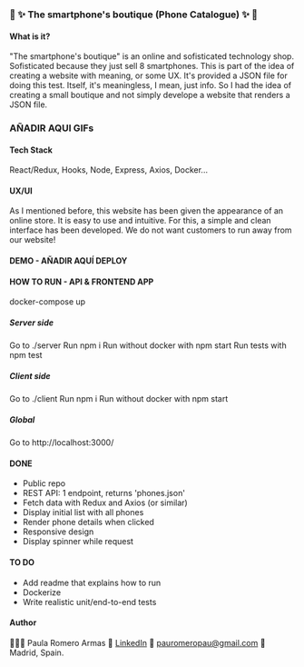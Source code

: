 ### 📱 ✨ The smartphone's boutique (Phone Catalogue) ✨ 📱

#### What is it?

"The smartphone's boutique" is an online and sofisticated technology shop. Sofisticated because they just sell 8 smartphones.
This is part of the idea of creating a website with meaning, or some UX. It's provided a JSON file for doing this test.
Itself, it's meaningless, I mean, just info. So I had the idea of creating a small boutique and not simply develope a website that renders a JSON file.

### AÑADIR AQUI GIFs

#### Tech Stack

React/Redux, Hooks, Node, Express, Axios, Docker...

#### UX/UI

As I mentioned before, this website has been given the appearance of an online store. It is easy to use and intuitive. For this, a simple and clean interface has been developed. We do not want customers to run away from our website!

#### DEMO - AÑADIR AQUÍ DEPLOY

#### HOW TO RUN - API & FRONTEND APP

docker-compose up

##### Server side

Go to ./server
Run npm i
Run without docker with npm start
Run tests with npm test

##### Client side

Go to ./client
Run npm i
Run without docker with npm start

##### Global

Go to http://localhost:3000/

<!-- ##### Global .env

API_HOST=http://localhost:3000
APP_SERVER_PORT=5000
REACT_APP_PORT=3000

##### ./server .env

PORT=5000
ENV=development -->

#### DONE

- Public repo
- REST API: 1 endpoint, returns 'phones.json'
- Fetch data with Redux and Axios (or similar)
- Display initial list with all phones
- Render phone details when clicked
- Responsive design
- Display spinner while request

#### TO DO

- Add readme that explains how to run
- Dockerize
- Write realistic unit/end-to-end tests

#### Author

👩🏼‍💻 Paula Romero Armas
👤 [LinkedIn](https://www.linkedin.com/in/pauromeropau/)
📩 pauromeropau@gmail.com
📍 Madrid, Spain.
